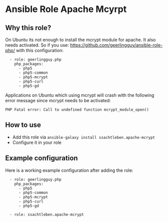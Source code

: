 # Ansible Role Apache Mcyrpt

## Why this role?
On Ubuntu its not enough to install the mcrypt module for apache. It also needs activated. So if you use: 
https://github.com/geerlingguy/ansible-role-php/ with this configuration:

```
  - role: geerlingguy.php
    php_packages:
      - php5
      - php5-common
      - php5-mcrypt
      - php5-curl
      - php5-gd
```

Applications on Ubuntu which using mcrypt will crash with the following error message since mcrypt needs to be activated:

`PHP Fatal error: Call to undefined function mcrypt_module_open()`

## How to use
* Add this role via `ansible-galaxy install ssachtleben.apache-mcrypt`
* Configure it in your role

## Example configuration
Here is a working example configuration after adding the role:

```
  - role: geerlingguy.php
    php_packages:
      - php5
      - php5-common
      - php5-mcrypt
      - php5-curl
      - php5-gd

  - role: ssachtleben.apache-mcrypt
```